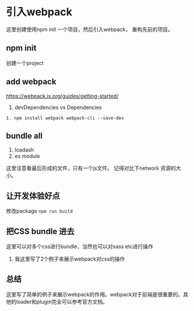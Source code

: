 # 引入webpack

这里创建使用npm init 一个项目，然后引入webpack， 重构先前的项目。

## npm init
创建一个project
## add webpack
https://webpack.js.org/guides/getting-started/
1. devDependencies vs Dependencies

```
1. npm install webpack webpack-cli --save-dev

```

## bundle all
1. loadash
2. es module

这里注意看最后形成的文件，只有一个js文件。 记得对比下network 资源的大小。

## 让开发体验好点
修改package `npm run build`

## 把CSS bundle 进去
这里可以对多个css进行bundle，当然也可以对sass etc进行操作
1. 我这里写了2个例子来展示webpack对css的操作


## 总结

这里写了简单的例子来展示webpack的作用。webpack对于前端是很重要的。其他的loader和plugin完全可以参考官方文档。